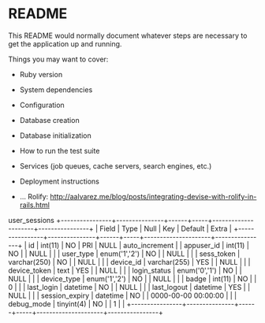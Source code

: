 # README

This README would normally document whatever steps are necessary to get the
application up and running.

Things you may want to cover:

* Ruby version

* System dependencies

* Configuration

* Database creation

* Database initialization

* How to run the test suite

* Services (job queues, cache servers, search engines, etc.)

* Deployment instructions

* ...
Rolify: http://aalvarez.me/blog/posts/integrating-devise-with-rolify-in-rails.html

user_sessions
+----------------+---------------+------+-----+---------------------+----------------+
| Field          | Type          | Null | Key | Default             | Extra          |
+----------------+---------------+------+-----+---------------------+----------------+
| id             | int(11)       | NO   | PRI | NULL                | auto_increment |
| appuser_id     | int(11)       | NO   |     | NULL                |                |
| user_type      | enum('1','2') | NO   |     | NULL                |                |
| sess_token     | varchar(250)  | NO   |     | NULL                |                |
| device_id      | varchar(255)  | YES  |     | NULL                |                |
| device_token   | text          | YES  |     | NULL                |                |
| login_status   | enum('0','1') | NO   |     | NULL                |                |
| device_type    | enum('1','2') | NO   |     | NULL                |                |
| badge          | int(11)       | NO   |     | 0                   |                |
| last_login     | datetime      | NO   |     | NULL                |                |
| last_logout    | datetime      | YES  |     | NULL                |                |
| session_expiry | datetime      | NO   |     | 0000-00-00 00:00:00 |                |
| debug_mode     | tinyint(4)    | NO   |     | 1                   |                |
+----------------+---------------+------+-----+---------------------+----------------+

